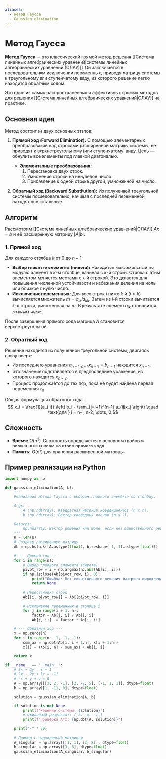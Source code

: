 ```yaml
---
aliases:
  - метод Гаусса
  - Gaussian elimination
---
```

# Метод Гаусса

**Метод Гаусса** — это классический прямой метод решения [[Система линейных алгебраических уравнений|системы линейных алгебраических уравнений (СЛАУ)]]. Он заключается в последовательном исключении переменных, приводя матрицу системы к треугольному или ступенчатому виду, из которого решение легко находится обратным ходом.

Это один из самых распространённых и эффективных прямых методов для решения [[Система линейных алгебраических уравнений|СЛАУ]] на практике.

## Основная идея

Метод состоит из двух основных этапов:

1.  **Прямой ход (Forward Elimination):** С помощью элементарных преобразований над строками расширенной матрицы системы, её приводят к верхнетреугольному (или ступенчатому) виду. Цель — обнулить все элементы под главной диагональю.
    *   **Элементарные преобразования:**
        1.  Перестановка двух строк.
        2.  Умножение строки на ненулевое число.
        3.  Прибавление к одной строке другой, умноженной на число.

2.  **Обратный ход (Backward Substitution):** Из полученной треугольной системы последовательно, начиная с последней переменной, находят все остальные.

## Алгоритм

Рассмотрим [[Система линейных алгебраических уравнений|СЛАУ]] $Ax=b$ и её расширенную матрицу $[A|b]$.

### 1. Прямой ход

Для каждого столбца $k$ от 0 до $n-1$:
*   **Выбор главного элемента (пивота):** Находится максимальный по модулю элемент в $k$-м столбце, начиная с $k$-й строки. Строка с этим элементом меняется местами с $k$-й строкой. Это делается для повышения численной устойчивости и избежания деления на ноль или близкое к нулю число.
*   **Исключение переменных:** Для всех строк $i$ ниже $k$-й ($i > k$) вычисляется множитель $m = a_{ik} / a_{kk}$. Затем из $i$-й строки вычитается $k$-я строка, умноженная на $m$. В результате элемент $a_{ik}$ становится равным нулю.

После завершения прямого хода матрица $A$ становится верхнетреугольной.

### 2. Обратный ход

Решение находится из полученной треугольной системы, двигаясь снизу вверх:
*   Из последнего уравнения $a_{n-1, n-1}x_{n-1} = b_{n-1}$ находится $x_{n-1}$.
*   Это значение подставляется в предпоследнее уравнение, из которого находится $x_{n-2}$.
*   Процесс продолжается до тех пор, пока не будет найдена первая переменная $x_0$.

Общая формула для обратного хода:
$$
x_i = \frac{1}{a_{ii}} \left( b_i - \sum_{j=i+1}^{n-1} a_{ij}x_j \right) \quad \text{для } i = n-1, n-2, \dots, 0
$$

## Сложность

*   **Время:** $O(n^3)$. Сложность определяется в основном тройным вложенным циклом на этапе прямого хода.
*   **Память:** $O(n^2)$ для хранения расширенной матрицы.

## Пример реализации на Python

```python
import numpy as np

def gaussian_elimination(A, b):
    """
    Реализация метода Гаусса с выбором главного элемента по столбцу.

    Args:
        A (np.ndarray): Квадратная матрица коэффициентов (n x n).
        b (np.ndarray): Вектор свободных членов (n x 1).

    Returns:
        np.ndarray: Вектор решения или None, если нет единственного решения.
    """
    n = len(b)
    # Создаем расширенную матрицу
    Ab = np.hstack([A.astype(float), b.reshape(-1, 1).astype(float)])

    # --- Прямой ход ---
    for i in range(n):
        # Выбор главного элемента (пивота)
        pivot_row = i + np.argmax(np.abs(Ab[i:, i]))
        if np.isclose(Ab[pivot_row, i], 0):
            print("Ошибка: Нет единственного решения (матрица вырождена).")
            return None
        
        # Перестановка строк
        Ab[[i, pivot_row]] = Ab[[pivot_row, i]]

        # Исключение переменных в столбце i
        for j in range(i + 1, n):
            factor = Ab[j, i] / Ab[i, i]
            Ab[j, i:] -= factor * Ab[i, i:]

    # --- Обратный ход ---
    x = np.zeros(n)
    for i in range(n - 1, -1, -1):
        sum_ax = np.dot(Ab[i, i + 1:n], x[i + 1:n])
        x[i] = (Ab[i, n] - sum_ax) / Ab[i, i]

    return x

if __name__ == '__main__':
    # 3x + 2y - z = 1
    # 2x - 2y + 5z = -11
    # -x + y + z = 0
    A = np.array([[3, 2, -1], [2, -2, 5], [-1, 1, 1]], dtype=float)
    b = np.array([1, -11, 0], dtype=float)

    solution = gaussian_elimination(A, b)

    if solution is not None:
        print(f"Решение системы: {solution}")
        # Ожидаемый результат: [ 2. -3. -1.]
        print(f"Проверка A*x: {np.dot(A, solution)}")

    print("-" * 30)
    
    # Пример с вырожденной матрицей
    A_singular = np.array([[1, 1], [2, 2]], dtype=float)
    b_singular = np.array([3, 6], dtype=float)
    gaussian_elimination(A_singular, b_singular)

```